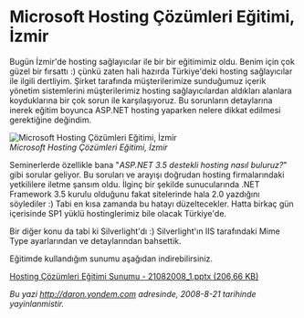 # Microsoft Hosting Çözümleri Eğitimi, İzmir
Bugün İzmir'de hosting sağlayıcılar ile bir bir eğitimimiz oldu. Benim
için çok güzel bir fırsattı :) çünkü zaten hali hazırda Türkiye'deki
hosting sağlayıcılar ile ilgili dertliyim. Şirket tarafında
müşterilerimize sunduğumuz içerik yönetim sistemlerini müşterilerimiz
hosting sağlayıcılardan aldıkları alanlara koyduklarına bir çok sorun
ile karşılaşıyoruz. Bu sorunların detaylarına inerek eğitim boyunca
ASP.NET hosting yaparken nelere dikkat edilmesi gerektiğine değindim.

![Microsoft Hosting Çözümleri Eğitimi,
İzmir](media/Microsoft_Hosting_Cozumleri_Egitimi_Izmir/21082008_2.jpg)\
*Microsoft Hosting Çözümleri Eğitimi, İzmir*

Seminerlerde özellikle bana "*ASP.NET 3.5 destekli hosting nasıl
buluruz?*" gibi sorular geliyor. Bu soruları ve arayışı doğrudan hosting
firmalarındaki yetkililere iletme şansım oldu. İlginç bir şekilde
sunucularında .NET Framework 3.5 kurulu olduğunu fakat sitelerinde hala
2.0 yazdığını söylediler :) Tabi en kısa zamanda bu hatayı
düzeltecekler. Hatta birkaç gün içerisinde SP1 yüklü hostinglerimiz bile
olacak Türkiye'de.

Bir diğer konu da tabi ki Silverlight'dı :) Silverlight'ın IIS
tarafındaki Mime Type ayarlarından ve detaylarından bahsettik.

Eğitimde kullandığım sunumu aşağıdan indirebilirsiniz.

[Hosting Çözümleri Eğitimi Sunumu - 21082008\_1.pptx (206,66
KB)](media/Microsoft_Hosting_Cozumleri_Egitimi_Izmir/21082008_1.pptx)



*Bu yazi http://daron.yondem.com adresinde, 2008-8-21 tarihinde yayinlanmistir.*
